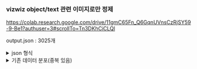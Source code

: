 ### vizwiz object/text 관련 이미지로만 정제

https://colab.research.google.com/drive/11gmC65Fn_Q6GqnUVnsCzRjSY59-9-Be1?authuser=3#scrollTo=Tn3DKhCiCLQl

output.json : 3025개


<details>
    <summary>json 형식</summary>

```XML
[
  {
    "image": "VizWiz_train_00000000.jpg",
    "question": "What's the name of this product?",
    "answers": [
      { "answer_confidence": "yes", "answer": "basil leaves" },
      { "answer_confidence": "yes", "answer": "basil leaves" },
      { "answer_confidence": "yes", "answer": "basil" },
      { "answer_confidence": "yes", "answer": "basil" },
      { "answer_confidence": "yes", "answer": "basil leaves" },
      { "answer_confidence": "yes", "answer": "basil leaves" },
      { "answer_confidence": "yes", "answer": "basil leaves" },
      { "answer_confidence": "yes", "answer": "basil leaves" },
      { "answer_confidence": "yes", "answer": "basil leaves" },
      { "answer_confidence": "yes", "answer": "basil" }
    ]
  },
  {
    "image": "VizWiz_train_00000023.jpg",
    "question": "What is this movie?",
    "answers": [
      { "answer_confidence": "yes", "answer": "brides maids" },
      { "answer_confidence": "yes", "answer": "brides maids" },
      { "answer_confidence": "yes", "answer": "bridesmaids" },
      { "answer_confidence": "yes", "answer": "bridesmaids" },
      { "answer_confidence": "yes", "answer": "bridesmaids" },
      { "answer_confidence": "yes", "answer": "brides maids" },
      { "answer_confidence": "yes", "answer": "brides maids" },
      { "answer_confidence": "yes", "answer": "brides maid" },
      { "answer_confidence": "no", "answer": "unanswerable" },
      { "answer_confidence": "yes", "answer": "brides maids" }
    ]
  },

.
.
.
]
```

</details>


<details>
    <summary>기존 데이터 분포(중복 있음)</summary>

text, object, color, count, other

TXT, OBJ, COL, CNT, OTH

[9705, 14217, 10462, 1585, 863]

</details>

